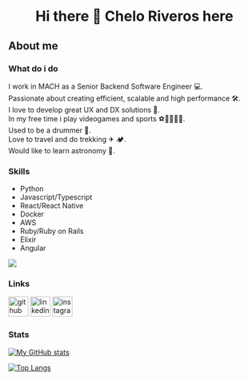 <h1 align="center">
Hi there 👋 Chelo Riveros here
</h1>

## About me

### What do i do

I work in MACH as a Senior Backend Software Engineer 💻.  
Passionate about creating efficient, scalable and high performance 🛠.  
I love to develop great UX and DX solutions 🔮.  
In my free time i play videogames and sports ⚽🥎🚴‍♀️🏇.  
Used to be a drummer 🥁.  
Love to travel and do trekking ✈ 🏕.  
Would like to learn astronomy 🔭.

### Skills
- Python
- Javascript/Typescript
- React/React Native
- Docker
- AWS
- Ruby/Ruby on Rails
- Elixir
- Angular

![](https://komarev.com/ghpvc/?username=cheloriveros&color=blueviolet)

### Links
[<img src='https://cdn.jsdelivr.net/npm/simple-icons@3.0.1/icons/github.svg' alt='github' height='40'>](https://github.com/cheloriveros)  [<img src='https://cdn.jsdelivr.net/npm/simple-icons@3.0.1/icons/linkedin.svg' alt='linkedin' height='40'>](https://www.linkedin.com/in/marceloriveros/)  [<img src='https://cdn.jsdelivr.net/npm/simple-icons@3.0.1/icons/instagram.svg' alt='instagram' height='40'>](https://www.instagram.com/cheloriveross/) 

### Stats

[![My GitHub stats](https://github-readme-stats.vercel.app/api?username=CheloRiveros&count_private=true&show_icons=true&theme=tokyonight)](https://github.com/anuraghazra/github-readme-stats)

[![Top Langs](https://github-readme-stats.vercel.app/api/top-langs/?username=CheloRiveros&layout=compact)](https://github.com/anuraghazra/github-readme-stats)
